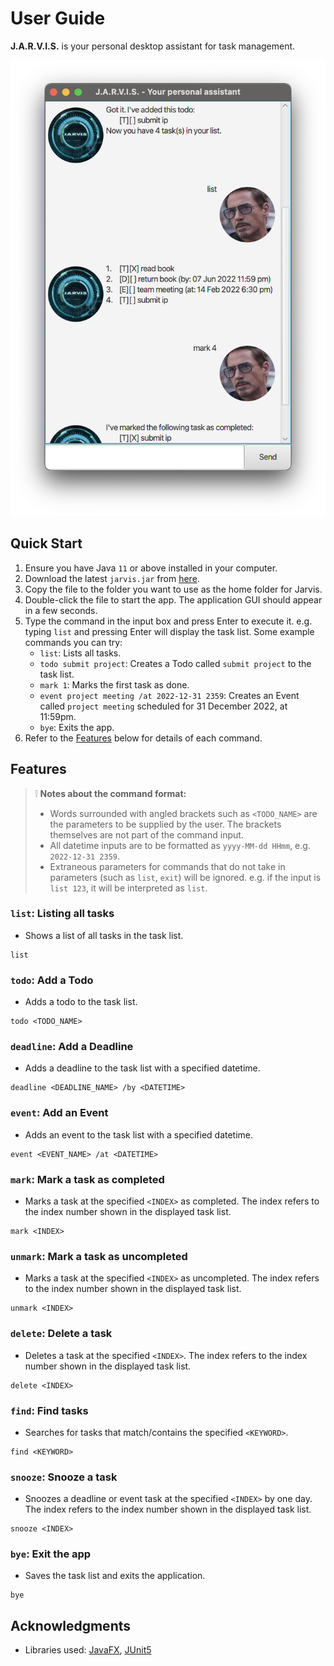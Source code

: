 # User Guide

**J.A.R.V.I.S.** is your personal desktop assistant for task management.

![Jarvis UI](./Ui.png)

## Quick Start

1. Ensure you have Java `11` or above installed in your computer.
2. Download the latest `jarvis.jar` from [here](https://github.com/NatalieTanML/ip/releases/tag/A-Release).
3. Copy the file to the folder you want to use as the home folder for Jarvis.
4. Double-click the file to start the app. The application GUI should appear in a few seconds.
5. Type the command in the input box and press Enter to execute it. e.g. typing `list` and pressing Enter will display the task list.
   Some example commands you can try:
   - `list`: Lists all tasks.
   - `todo submit project`: Creates a Todo called `submit project` to the task list.
   - `mark 1`: Marks the first task as done.
   - `event project meeting /at 2022-12-31 2359`: Creates an Event called `project meeting` scheduled for 31 December 2022, at 11:59pm.
   - `bye`: Exits the app.
6. Refer to the [Features](#features) below for details of each command.

## Features

> :grey_exclamation: **Notes about the command format:**
> - Words surrounded with angled brackets such as `<TODO_NAME>` are the parameters to be supplied by the user. The brackets themselves are not part of the command input.
> - All datetime inputs are to be formatted as `yyyy-MM-dd HHmm`, e.g. `2022-12-31 2359`.
> - Extraneous parameters for commands that do not take in parameters (such as `list`, `exit`) will be ignored.
  e.g. if the input is `list 123`, it will be interpreted as `list`.

### `list`: Listing all tasks 

- Shows a list of all tasks in the task list.

```
list
```

### `todo`: Add a Todo

- Adds a todo to the task list.

```
todo <TODO_NAME>
```

### `deadline`: Add a Deadline

- Adds a deadline to the task list with a specified datetime.

```
deadline <DEADLINE_NAME> /by <DATETIME>
```

### `event`: Add an Event

- Adds an event to the task list with a specified datetime.

```
event <EVENT_NAME> /at <DATETIME>
```

### `mark`: Mark a task as completed

- Marks a task at the specified `<INDEX>` as completed. The index refers to the index number shown in the displayed task list. 

```
mark <INDEX> 
```

### `unmark`: Mark a task as uncompleted

- Marks a task at the specified `<INDEX>` as uncompleted. The index refers to the index number shown in the displayed task list. 

```
unmark <INDEX> 
```

### `delete`: Delete a task

- Deletes a task at the specified `<INDEX>`. The index refers to the index number shown in the displayed task list. 

```
delete <INDEX> 
```

### `find`: Find tasks

- Searches for tasks that match/contains the specified `<KEYWORD>`.

```
find <KEYWORD> 
```

### `snooze`: Snooze a task

- Snoozes a deadline or event task at the specified `<INDEX>` by one day. The index refers to the index number shown in the displayed task list.

```
snooze <INDEX> 
```

### `bye`: Exit the app

- Saves the task list and exits the application.

```
bye
```

## Acknowledgments 

- Libraries used: [JavaFX](https://openjfx.io/), [JUnit5](https://github.com/junit-team/junit5)